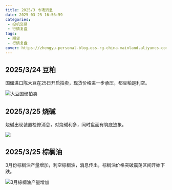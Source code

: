 ```yaml
---
title: 2025/3 市场消息
date: 2025-03-25 16:56:59
categories: 
 - 投机交易
 - 行情复盘
tags:
 - 期货
 - 行情复盘
cover: https://zhengyu-personal-blog.oss-rg-china-mainland.aliyuncs.com/market-information.png
---
```


## 2025/3/24 豆粕

国储进口陈大豆在25日开启拍卖，现货价格进一步承压，都豆粕是利空。

![大豆国储拍卖](https://zhengyu-personal-blog.oss-rg-china-mainland.aliyuncs.com/2025-3-25-%E5%A4%A7%E8%B1%86%E5%9B%BD%E5%82%A8%E6%8B%8D%E5%8D%96.png)

## 2025/3/25 烧碱

烧碱出现装置检修消息，对烧碱利多，同时盘面有筑底迹象。

![](https://zhengyu-personal-blog.oss-rg-china-mainland.aliyuncs.com/20250325170728920.png)

## 2025/3/25 棕榈油

3月份棕榈油产量增加，利空棕榈油，消息传出，棕榈油价格突破震荡区间开始下跌。

![3月棕榈油产量增加](https://zhengyu-personal-blog.oss-rg-china-mainland.aliyuncs.com/2025-3-25-%E6%A3%95%E6%A6%88%E6%B2%B9.png)

